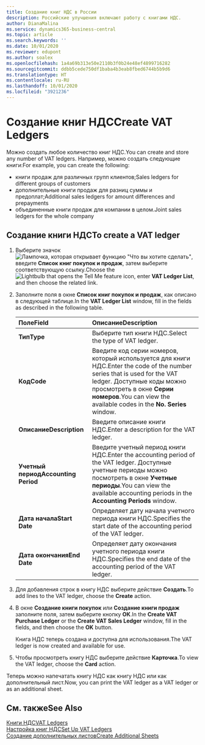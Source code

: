 ```yaml
---
title: Создание книг НДС в России
description: Российские улучшения включают работу с книгами НДС.
author: DianaMalina
ms.service: dynamics365-business-central
ms.topic: article
ms.search.keywords: ''
ms.date: 10/01/2020
ms.reviewer: edupont
ms.author: soalex
ms.openlocfilehash: 1a4a69b313e50e2110b3f0b24e48ef4899716282
ms.sourcegitcommit: ddbb5cede750df1baba4b3eab8fbed6744b5b9d6
ms.translationtype: HT
ms.contentlocale: ru-RU
ms.lasthandoff: 10/01/2020
ms.locfileid: "3921236"
---
```

# <a name="create-vat-ledgers"></a><span data-ttu-id="3e4ea-103">Создание книг НДС</span><span class="sxs-lookup"><span data-stu-id="3e4ea-103">Create VAT Ledgers</span></span>

<span data-ttu-id="3e4ea-104">Можно создать любое количество книг НДС.</span><span class="sxs-lookup"><span data-stu-id="3e4ea-104">You can create and store any number of VAT ledgers.</span></span> <span data-ttu-id="3e4ea-105">Например, можно создать следующие книги:</span><span class="sxs-lookup"><span data-stu-id="3e4ea-105">For example, you can create the following:</span></span> 

- <span data-ttu-id="3e4ea-106">книги продаж для различных групп клиентов;</span><span class="sxs-lookup"><span data-stu-id="3e4ea-106">Sales ledgers for different groups of customers</span></span>
- <span data-ttu-id="3e4ea-107">дополнительные книги продаж для разниц суммы и предоплат;</span><span class="sxs-lookup"><span data-stu-id="3e4ea-107">Additional sales ledgers for amount differences and prepayments</span></span>
- <span data-ttu-id="3e4ea-108">объединенные книги продаж для компании в целом.</span><span class="sxs-lookup"><span data-stu-id="3e4ea-108">Joint sales ledgers for the whole company</span></span>

## <a name="to-create-a-vat-ledger"></a><span data-ttu-id="3e4ea-109">Создание книги НДС</span><span class="sxs-lookup"><span data-stu-id="3e4ea-109">To create a VAT ledger</span></span>

1. <span data-ttu-id="3e4ea-110">Выберите значок ![Лампочка, которая открывает функцию "Что вы хотите сделать"](../../media/ui-search/search_small.png "Что вы хотите сделать"), введите **Список книг покупок и продаж**, затем выберите соответствующую ссылку.</span><span class="sxs-lookup"><span data-stu-id="3e4ea-110">Choose the ![Lightbulb that opens the Tell Me feature](../../media/ui-search/search_small.png "Tell me what you want to do") icon, enter **VAT Ledger List**, and then choose the related link.</span></span>

2. <span data-ttu-id="3e4ea-111">Заполните поля в окне **Список книг покупок и продаж**, как описано в следующей таблице.</span><span class="sxs-lookup"><span data-stu-id="3e4ea-111">In the **VAT Ledger List** window, fill in the fields as described in the following table.</span></span>

   | <span data-ttu-id="3e4ea-112">Поле</span><span class="sxs-lookup"><span data-stu-id="3e4ea-112">Field</span></span>                 | <span data-ttu-id="3e4ea-113">Описание</span><span class="sxs-lookup"><span data-stu-id="3e4ea-113">Description</span></span>                                                  |
   | :-------------------- | :----------------------------------------------------------- |
   | <span data-ttu-id="3e4ea-114">**Тип**</span><span class="sxs-lookup"><span data-stu-id="3e4ea-114">**Type**</span></span>              | <span data-ttu-id="3e4ea-115">Выберите тип книги НДС.</span><span class="sxs-lookup"><span data-stu-id="3e4ea-115">Select the type of VAT ledger.</span></span>                               |
   | <span data-ttu-id="3e4ea-116">**Код**</span><span class="sxs-lookup"><span data-stu-id="3e4ea-116">**Code**</span></span>              | <span data-ttu-id="3e4ea-117">Введите код серии номеров, который используется для книги НДС.</span><span class="sxs-lookup"><span data-stu-id="3e4ea-117">Enter the code of the number series that is used for the VAT ledger.</span></span> <span data-ttu-id="3e4ea-118">Доступные коды можно просмотреть в окне **Серии номеров**.</span><span class="sxs-lookup"><span data-stu-id="3e4ea-118">You can view the available codes in the **No. Series** window.</span></span> |
   | <span data-ttu-id="3e4ea-119">**Описание**</span><span class="sxs-lookup"><span data-stu-id="3e4ea-119">**Description**</span></span>       | <span data-ttu-id="3e4ea-120">Введите описание книги НДС.</span><span class="sxs-lookup"><span data-stu-id="3e4ea-120">Enter a description for the VAT ledger.</span></span>                      |
   | <span data-ttu-id="3e4ea-121">**Учетный период**</span><span class="sxs-lookup"><span data-stu-id="3e4ea-121">**Accounting Period**</span></span> | <span data-ttu-id="3e4ea-122">Введите учетный период книги НДС.</span><span class="sxs-lookup"><span data-stu-id="3e4ea-122">Enter the accounting period of the VAT ledger.</span></span> <span data-ttu-id="3e4ea-123">Доступные учетные периоды можно посмотреть в окне **Учетные периоды**.</span><span class="sxs-lookup"><span data-stu-id="3e4ea-123">You can view the available accounting periods in the **Accounting Periods** window.</span></span> |
   | <span data-ttu-id="3e4ea-124">**Дата начала**</span><span class="sxs-lookup"><span data-stu-id="3e4ea-124">**Start Date**</span></span>        | <span data-ttu-id="3e4ea-125">Определяет дату начала учетного периода книги НДС.</span><span class="sxs-lookup"><span data-stu-id="3e4ea-125">Specifies the start date of the accounting period of the VAT ledger.</span></span> |
   | <span data-ttu-id="3e4ea-126">**Дата окончания**</span><span class="sxs-lookup"><span data-stu-id="3e4ea-126">**End Date**</span></span>          | <span data-ttu-id="3e4ea-127">Определяет дату окончания учетного периода книги НДС.</span><span class="sxs-lookup"><span data-stu-id="3e4ea-127">Specifies the end date of the accounting period of the VAT ledger.</span></span> |

3. <span data-ttu-id="3e4ea-128">Для добавления строк в книгу НДС выберите действие **Создать**.</span><span class="sxs-lookup"><span data-stu-id="3e4ea-128">To add lines to the VAT ledger, choose the **Create** action.</span></span>

4. <span data-ttu-id="3e4ea-129">В окне **Создание книги покупок** или **Создание книги продаж** заполните поля, затем выберите кнопку **ОК**.</span><span class="sxs-lookup"><span data-stu-id="3e4ea-129">In the **Create VAT Purchase Ledger** or the **Create VAT Sales Ledger** window, fill in the fields, and then choose the **OK** button.</span></span>

   <span data-ttu-id="3e4ea-130">Книга НДС теперь создана и доступна для использования.</span><span class="sxs-lookup"><span data-stu-id="3e4ea-130">The VAT ledger is now created and available for use.</span></span>

5. <span data-ttu-id="3e4ea-131">Чтобы просмотреть книгу НДС выберите действие **Карточка**.</span><span class="sxs-lookup"><span data-stu-id="3e4ea-131">To view the VAT ledger, choose the **Card** action.</span></span>

<span data-ttu-id="3e4ea-132">Теперь можно напечатать книгу НДС как книгу НДС или как дополнительный лист.</span><span class="sxs-lookup"><span data-stu-id="3e4ea-132">Now, you can print the VAT ledger as a VAT ledger or as an additional sheet.</span></span>

## <a name="see-also"></a><span data-ttu-id="3e4ea-133">См. также</span><span class="sxs-lookup"><span data-stu-id="3e4ea-133">See Also</span></span>

[<span data-ttu-id="3e4ea-134">Книги НДС</span><span class="sxs-lookup"><span data-stu-id="3e4ea-134">VAT Ledgers</span></span>](VAT-Ledgers.md)  
[<span data-ttu-id="3e4ea-135">Настройка книг НДС</span><span class="sxs-lookup"><span data-stu-id="3e4ea-135">Set Up VAT Ledgers</span></span>](How-to-Set-Up-VAT-Ledgers.md)  
[<span data-ttu-id="3e4ea-136">Создание дополнительных листов</span><span class="sxs-lookup"><span data-stu-id="3e4ea-136">Create Additional Sheets</span></span>](How-to-Create-Additional-Sheets.md)  
